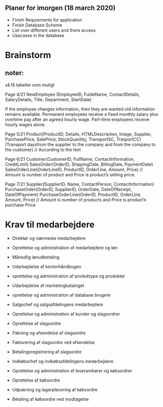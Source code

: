 ## Planer for imorgen (18 march 2020)
* Finish Requrements for application
* Finish Database Scheme
* List over different users and there access
* Usecases in the database

# Brainstorm

## noter:
så få tabeller som muligt

Page 4/21 
NewEmployee (EmployeeID, FuldeName, ContactDetails, SalaryDetails, Title, Department, StartDate) 

If the employee changes information, then they are wanted old information remains available.
Permanent employees receive a fixed monthly salary plus overtime pay after an agreed hourly wage. Part-time employees receive hourly wages alone.


Page 5/21 
Product(ProductID, Details, HTMLDescription, Image, Supplier, PurchasePrice, SalePrice, StockQuantity, TransportSC, TrasportCC) (Transport daysfrom the supplier to the company
and from the company to the customer) // According to the text

Page 6/21
Customer(CustomerID, FullName, ContactInformation, CreditLimit)
SalesOrder(OrderID, ShippingDate, BillingDate, PaymentDate)
SalesOrderLine(OrderLineID, ProductID, OrderLine, Amount, Price) // Amount is number of product and Price is product’s selling price. 

Page 7/21
Supplier(SupplierID, Name, ContactPerson, ContactInformation)
PurchaseOrder(OrderID, SupplierID, OrderDate, DateOfReceipt, DateOfPayment)
PurchaseOrderLine(OrderID, ProductID, OrderLine, Amount, Price) // Amount is number of products and Price is product’s purchase Price.






# Krav til medarbejdere
* Direktør og nærmeste medarbejdere
*    Oprettelse og administration af medarbejdere og løn
*    Månedlig lønudbetaling
*    Udarbejdelse af kontorhåndbogen
*    oprettelse og administration af produktype og produkter
*    Udarbejdelse af marketingkataloget
*    oprettelse og administration af database brugere

* Salgschef og salgsafdelingens medarbejdere
*    Oprettelse og administration af kunder og slagsordrer
*    Oprettelse af slagsordre
*    Pakning og afsendelse af slagsordre
*    Fakturering af slagsordre ved afsendelse
*    Betalingsregistrering af slagsordre

* Indkøbschef og indkøbsafdelingens medarbejdere
*    Oprettelse og administration af leverandrører og købsordrer
*    Oprettelse af købsordre
*    Udpakning og lagerplacering af købsordre
*    Betaling af købsordre ved modtagelse
